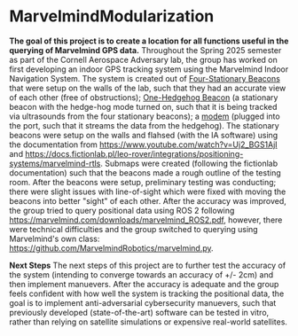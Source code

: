 # MarvelmindModularization
**The goal of this project is to create a location for all functions useful in the querying of Marvelmind GPS data.** Throughout the Spring 2025 semester as part of the Cornell Aerospace Adversary lab, the group has worked on first developing an indoor GPS tracking system using the Marvelmind Indoor Navigation System. The system is created out of <ins>Four-Stationary Beacons</ins> that were setup on the walls of the lab, such that they had an accurate view of each other (free of obstructions); <ins>One-Hedgehog Beacon</ins> (a stationary beacon with the hedge-hog mode turned on, such that it is being tracked via ultrasounds from the four stationary beacons); a <ins>modem</ins> (plugged into the port, such that it streams the data from the hedgehog). The stationary beacons were setup on the walls and flahsed (with the IA software) using the documentation from https://www.youtube.com/watch?v=Uj2_BGS1AjI and https://docs.fictionlab.pl/leo-rover/integrations/positioning-systems/marvelmind-rtls. Submaps were created (following the fictionlab documentation) such that the beacons made a rough outline of the testing room. After the beacons were setup, preliminary testing was conducting; there were slight issues with line-of-sight which were fixed with moving the beacons into better "sight" of each other. After the accuracy was improved, the group tried to query positional data using ROS 2 following https://marvelmind.com/downloads/marvelmind_ROS2.pdf, however, there were technical difficulties and the group switched to querying using Marvelmind's own class: https://github.com/MarvelmindRobotics/marvelmind.py. 

**Next Steps**
The next steps of this project are to further test the accuracy of the system (intending to converge towards an accuracy of +/- 2cm) and then implement manuevers. After the accuracy is adequate and the group feels confident with how well the system is tracking the positional data, the goal is to implement anti-adversarial cybersecurity manuevers, such that previously developed (state-of-the-art) software can be tested in vitro, rather than relying on satellite simulations or expensive real-world satellites.
